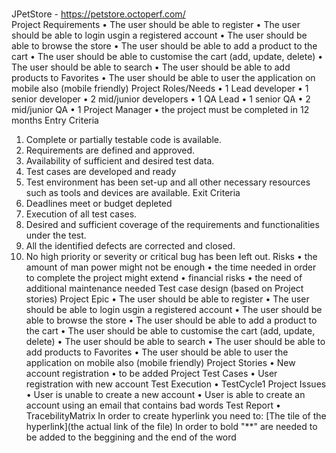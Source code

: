 <br> JPetStore - https://petstore.octoperf.com/ </br>
Project Requirements
•	The user should be able to register
•	The user should be able to login usgin a registered account
•	The user should be able to browse the store
•	The user should be able to add a product to the cart
•	The user should be able to customise the cart (add, update, delete)
•	The user should be able to search
•	The user should be able to add products to Favorites
•	The user should be able to user the application on mobile also (mobile friendly)
Project Roles/Needs
•	1 Lead developer
•	1 senior developer
•	2 mid/junior developers
•	1 QA Lead
•	1 senior QA
•	2 mid/junior QA
•	1 Project Manager
•	the project must be completed in 12 months
Entry Criteria
1.	Complete or partially testable code is available.
2.	Requirements are defined and approved.
3.	Availability of sufficient and desired test data.
4.	Test cases are developed and ready
5.	Test environment has been set-up and all other necessary resources such as tools and devices are available.
Exit Criteria
1.	Deadlines meet or budget depleted
2.	Execution of all test cases.
3.	Desired and sufficient coverage of the requirements and functionalities under the test.
4.	All the identified defects are corrected and closed.
5.	No high priority or severity or critical bug has been left out.
Risks
•	the amount of man power might not be enough
•	the time needed in order to complete the project might extend
•	financial risks
•	the need of additional maintenance needed
Test case design (based on Project stories)
Project Epic
•	The user should be able to register
•	The user should be able to login usgin a registered account
•	The user should be able to browse the store
•	The user should be able to add a product to the cart
•	The user should be able to customise the cart (add, update, delete)
•	The user should be able to search
•	The user should be able to add products to Favorites
•	The user should be able to user the application on mobile also (mobile friendly)
Project Stories
•	New account registration
•	to be added
Project Test Cases
•	User registration with new account
Test Execution
•	TestCycle1
Project Issues
•	User is unable to create a new account
•	User is able to create an account using an email that contains bad words
Test Report
•	TracebilityMatrix
In order to create hyperlink you need to: [The tile of the hyperlink](the actual link of the file)
In order to bold "**" are needed to be added to the beggining and the end of the word

